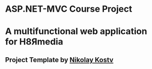 # ASP.NET-MVC Course Project

# A multifunctional web application for H8Яmedia

## Project Template by  [Nikolay Kostv](https://github.com/NikolayIT/ASP.NET-MVC-Template)
